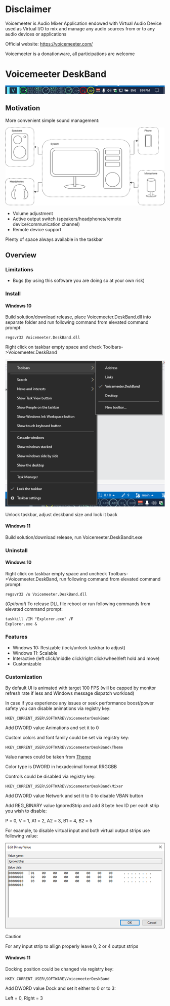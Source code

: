 # Disclaimer

Voicemeeter is Audio Mixer Application endowed with Virtual Audio Device used as Virtual I/O to mix and manage any audio sources from or to any audio devices or applications

Official website: https://voicemeeter.com/

Voicemeeter is a donationware, all participations are welcome

# Voicemeeter DeskBand

![Prototype](prototype.png)

## Motivation

More convenient simple sound management:

![System setup](system_setup.svg)

- Volume adjustment
- Active output switch (speakers/headphones/remote device/communication channel)
- Remote device support

Plenty of space always available in the taskbar

## Overview

### Limitations

- Bugs (by using this software you are doing so at your own risk)

### Install

#### Windows 10

Build solution/download release, place Voicemeeter.DeskBand.dll into separate folder and run following command from elevated command prompt:

```
regsvr32 Voicemeeter.DeskBand.dll
```

Right click on taskbar empty space and check Toolbars->Voicemeeter.DeskBand

![Taskbar](taskbar.png)

Unlock taskbar, adjust deskband size and lock it back

#### Windows 11

Build solution/download release, run Voicemeeter.DeskBandit.exe

### Uninstall

#### Windows 10

Right click on taskbar empty space and uncheck Toolbars->Voicemeeter.DeskBand, run following command from elevated command prompt:

```
regsvr32 /u Voicemeeter.DeskBand.dll
```

(*Optional*) To release DLL file reboot or run following commands from elevated command prompt:

```
taskkill /IM "Explorer.exe" /F
Explorer.exe &
```

### Features

- Windows 10: Resizable (lock/unlock taskbar to adjust)
- Windows 11: Scalable
- Interactive (left click/middle click/right click/wheel/left hold and move)
- Customizable

### Customization

By default UI is animated with target 100 FPS (will be capped by monitor refresh rate if less and Windows message dispatch workload)

In case if you experience any issues or seek performance boost/power safety you can disable animations via registry key:

```
HKEY_CURRENT_USER\SOFTWARE\VoicemeeterDeskBand
```

Add DWORD value Animations and set it to 0

Custom colors and font family could be set via registry key:

```
HKEY_CURRENT_USER\SOFTWARE\VoicemeeterDeskBand\Theme
```

Value names could be taken from [Theme](src/Voicemeeter.UI.D2D/Graphics/Palette.h)

Color type is DWORD in hexadecimal format RRGGBB

Controls could be disabled via registry key:

```
HKEY_CURRENT_USER\SOFTWARE\VoicemeeterDeskBand\Mixer
```

Add DWORD value Network and set it to 0 to disable VBAN button

Add REG_BINARY value IgnoredStrip and add 8 byte hex ID per each strip you wish to disable:

P = 0, V = 1, A1 = 2, A2 = 3, B1 = 4, B2 = 5

For example, to disable virtual input and both virtual output strips use following value:

![IgnoredStrip sample](ignored_strip_sample.png)

> [!CAUTION]
> For any input strip to allign properly leave 0, 2 or 4 output strips

#### Windows 11

Docking position could be changed via registry key:

```
HKEY_CURRENT_USER\SOFTWARE\VoicemeeterDeskBand
```

Add DWORD value Dock and set it either to 0 or to 3:

Left = 0, Right = 3